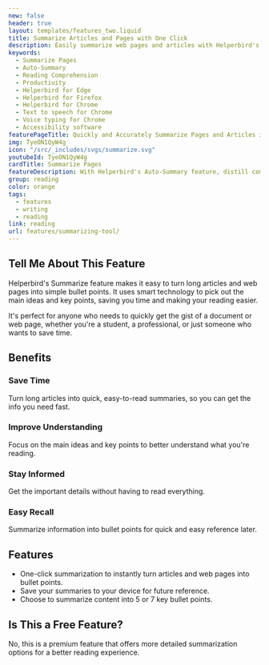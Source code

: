 ```yaml
---
new: false
header: true
layout: templates/features_two.liquid
title: Summarize Articles and Pages with One Click
description: Easily summarize web pages and articles with Helperbird's one-click tool. Turn long texts into quick, easy-to-read bullet points. Perfect for students, professionals, and anyone who wants to save time and understand key information fast.
keywords:
  - Summarize Pages
  - Auto-Summary
  - Reading Comprehension
  - Productivity
  - Helperbird for Edge
  - Helperbird for Firefox
  - Helperbird for Chrome
  - Text to speech for Chrome
  - Voice typing for Chrome
  - Accessibility software
featurePageTitle: Quickly and Accurately Summarize Pages and Articles in a Click
img: TyeON1QyW4g
icon: "/src/_includes/svgs/summarize.svg"
youtubeId: TyeON1QyW4g
cardTitle: Summarize Pages
featureDescription: With Helperbird's Auto-Summary feature, distill complex articles and web pages into key bullet points. Ideal for quick overviews, this feature enhances your productivity and comprehension.
group: reading
color: orange
tags:
  - features
  - writing
  - reading
link: reading
url: features/summarizing-tool/
---
```


## Tell Me About This Feature

Helperbird's Summarize feature makes it easy to turn long articles and web pages into simple bullet points. It uses smart technology to pick out the main ideas and key points, saving you time and making your reading easier.

It's perfect for anyone who needs to quickly get the gist of a document or web page, whether you're a student, a professional, or just someone who wants to save time.

## Benefits

### Save Time
Turn long articles into quick, easy-to-read summaries, so you can get the info you need fast.

### Improve Understanding
Focus on the main ideas and key points to better understand what you're reading.

### Stay Informed
Get the important details without having to read everything.

### Easy Recall
Summarize information into bullet points for quick and easy reference later.

## Features

- One-click summarization to instantly turn articles and web pages into bullet points.
- Save your summaries to your device for future reference.
- Choose to summarize content into 5 or 7 key bullet points.

## Is This a Free Feature?

No, this is a premium feature that offers more detailed summarization options for a better reading experience.
